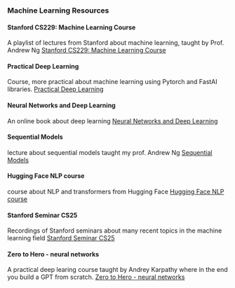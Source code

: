 ### Machine Learning Resources

#### Stanford CS229: Machine Learning Course
A playlist of lectures from Stanford about machine learning, taught by Prof. Andrew Ng
[Stanford CS229: Machine Learning Course](https://www.youtube.com/watch?v=jGwO_UgTS7I&list=PLoROMvodv4rMiGQp3WXShtMGgzqpfVfbU)

#### Practical Deep Learning
Course, more practical about machine learning using Pytorch and FastAI libraries.
[Practical Deep Learning](https://course.fast.ai/)

#### Neural Networks and Deep Learning
An online book about deep learning
[Neural Networks and Deep Learning](http://neuralnetworksanddeeplearning.com/)

#### Sequential Models 
lecture about sequential models taught my prof. Andrew Ng
[Sequential Models](https://www.youtube.com/watch?v=S7oA5C43Rbc)

#### Hugging Face NLP course
course about NLP and transformers from Hugging Face
[Hugging Face NLP course](https://huggingface.co/learn/nlp-course/chapter1/1)

#### Stanford Seminar CS25
Recordings of Stanford seminars about many recent topics in the machine learning field
[Stanford Seminar CS25](https://www.youtube.com/playlist?list=PLoROMvodv4rNiJRchCzutFw5ItR_Z27CM)

#### Zero to Hero - neural networks
A practical deep learing course taught by Andrey Karpathy where in the end you build a GPT from scratch.
[Zero to Hero - neural networks](https://www.youtube.com/watch?v=VMj-3S1tku0&list=PLAqhIrjkxbuWI23v9cThsA9GvCAUhRvKZ&index=2)
